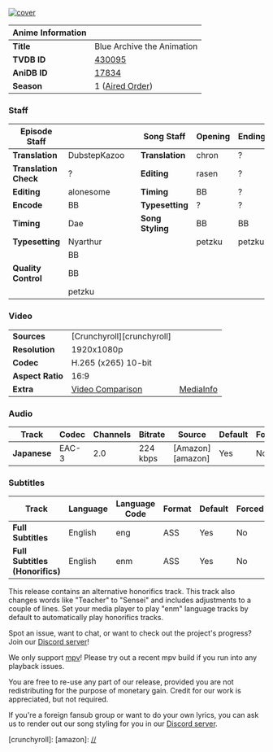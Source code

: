 [![cover][cover-art]][anidb-id]

| Anime Information |                               |
| ----------------- | ----------------------------- |
| **Title**         | Blue Archive the Animation    |
| **TVDB ID**       | [430095][tvdb-id]             |
| **AniDB ID**      | [17834][anidb-id]             |
| **Season**        | 1 ([Aired Order][tvdb-order]) |

### Staff

| Episode Staff         |              |     | Song Staff       | Opening | Ending |
| --------------------- | ------------ | --- | ---------------- | ------- | ------ |
| **Translation**       | DubstepKazoo |     | **Translation**  | chron   | ?      |
| **Translation Check** | ?            |     | **Editing**      | rasen   | ?      |
| **Editing**           | alonesome    |     | **Timing**       | BB      | ?      |
| **Encode**            | BB           |     | **Typesetting**  | ?       | ?      |
| **Timing**            | Dae          |     | **Song Styling** | BB      | BB     |
| **Typesetting**       | Nyarthur     |     |                  | petzku  | petzku |
|                       | BB           |     |                  |         |        |
| **Quality Control**   | BB           |     |                  |         |        |
|                       | petzku       |     |                  |         |        |

### Video

|                  |                              |                        |
| ---------------- | ---------------------------- | ---------------------- |
| **Sources**      | [Crunchyroll][crunchyroll]   |                        |
| **Resolution**   | 1920x1080p                   |                        |
| **Codec**        | H.265 (x265) 10-bit          |                        |
| **Aspect Ratio** | 16:9                         |                        |
| **Extra**        | [Video Comparison][slowpics] | [MediaInfo][mediainfo] |

### Audio

| Track        | Codec | Channels | Bitrate  | Source           | Default | Forced |
| ------------ | ----- | -------- | -------- | ---------------- | ------- | ------ |
| **Japanese** | EAC-3 | 2.0      | 224 kbps | [Amazon][amazon] | Yes     | No     |

### Subtitles

| Track                           | Language | Language Code | Format | Default | Forced |
| ------------------------------- | -------- | ------------- | ------ | ------- | ------ |
| **Full Subtitles**              | English  | eng           | ASS    | Yes     | No     |
| **Full Subtitles (Honorifics)** | English  | enm           | ASS    | Yes     | No     |

This release contains an alternative honorifics track.
This track also changes words like "Teacher" to "Sensei" and includes adjustments to a couple of lines.
Set your media player to play "enm" language tracks by default to automatically play honorifics tracks.

Spot an issue, want to chat, or want to check out the project's progress? Join our [Discord server][discord]!

We only support [mpv][]! Please try out a recent mpv build if you run into any playback issues.

You are free to re-use any part of our release,
provided you are not redistributing for the purpose of monetary gain.
Credit for our work is appreciated, but not required.

If you're a foreign fansub group or want to do your own lyrics,
you can ask us to render out our song styling for you in our [Discord server][discord].

[//]: <> (Info)
[cover-art]: https://cdn-eu.anidb.net/images/main/298708.jpg
[tvdb-id]: https://thetvdb.com/series/blue-archive-the-animation
[anidb-id]: https://anidb.net/anime/17834
[tvdb-order]: https://thetvdb.com/series/blue-archive-the-animation/allseasons/official

[//]: <> (Sources)
[crunchyroll]:
[amazon]: [//](https://nyaa.si/?f=0&c=0_0&q=ATRI+1080p+WEB+NanDesuKa+AMZN)

[//]: <> (Encode info)
[slowpics]: https://slow.pics/c/1GXUOKNh
[mediainfo]: https://paste2.org/5s8jUaDL

[//]: <> (Other)
[discord]: https://discord.gg/dk7aadV
[mpv]: https://mpv.io/
